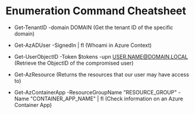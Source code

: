 # Enumeration Command Cheatsheet

 - Get-TenantID -domain DOMAIN (Get the tenant ID of the specific domain)

 - Get-AzADUser -SignedIn | fl (Whoami in Azure Context)

 - Get-UserObjectID -Token $tokens -upn USER.NAME@DOMAIN.LOCAL (Retrieve the ObjectID of the compromised user)

 - Get-AzResource (Returns the resources that our user may have access to)

 - Get-AzContainerApp -ResourceGroupName "RESOURCE_GROUP" -Name "CONTAINER_APP_NAME" | fl (Check information on an Azure Container App)


